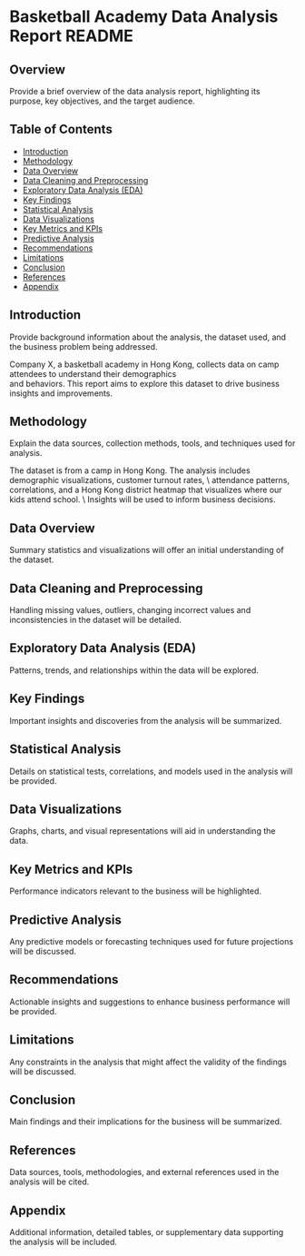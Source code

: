 # Basketball Academy Data Analysis Report README

## Overview
Provide a brief overview of the data analysis report, highlighting its purpose, key objectives, and the target audience.

## Table of Contents
- [Introduction](#introduction)
- [Methodology](#methodology)
- [Data Overview](#data-overview)
- [Data Cleaning and Preprocessing](#data-cleaning-and-preprocessing)
- [Exploratory Data Analysis (EDA)](#exploratory-data-analysis-eda)
- [Key Findings](#key-findings)
- [Statistical Analysis](#statistical-analysis)
- [Data Visualizations](#data-visualizations)
- [Key Metrics and KPIs](#key-metrics-and-kpis)
- [Predictive Analysis](#predictive-analysis)
- [Recommendations](#recommendations)
- [Limitations](#limitations)
- [Conclusion](#conclusion)
- [References](#references)
- [Appendix](#appendix)

## Introduction
Provide background information about the analysis, the dataset used, and the business problem being addressed.

Company X, a basketball academy in Hong Kong, collects data on camp attendees to understand their demographics \
and behaviors. This report aims to explore this dataset to drive business insights and improvements.


## Methodology
Explain the data sources, collection methods, tools, and techniques used for analysis.

The dataset is from a camp in Hong Kong. The analysis includes demographic visualizations, customer turnout rates, \ 
attendance patterns, correlations, and a Hong Kong district heatmap that visualizes where our kids attend school. \ 
Insights will be used to inform business decisions.

## Data Overview
Summary statistics and visualizations will offer an initial understanding of the dataset.

## Data Cleaning and Preprocessing
Handling missing values, outliers, changing incorrect values and inconsistencies in the dataset will be detailed.

## Exploratory Data Analysis (EDA)
Patterns, trends, and relationships within the data will be explored.

## Key Findings
Important insights and discoveries from the analysis will be summarized.

## Statistical Analysis
Details on statistical tests, correlations, and models used in the analysis will be provided.

## Data Visualizations
Graphs, charts, and visual representations will aid in understanding the data.

## Key Metrics and KPIs
Performance indicators relevant to the business will be highlighted.

## Predictive Analysis
Any predictive models or forecasting techniques used for future projections will be discussed.

## Recommendations
Actionable insights and suggestions to enhance business performance will be provided.

## Limitations
Any constraints in the analysis that might affect the validity of the findings will be discussed.

## Conclusion
Main findings and their implications for the business will be summarized.

## References
Data sources, tools, methodologies, and external references used in the analysis will be cited.

## Appendix
Additional information, detailed tables, or supplementary data supporting the analysis will be included.